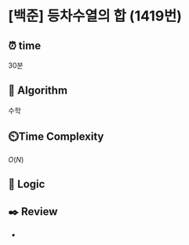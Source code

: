 # [백준]  등차수열의 합 (1419번)

## ⏰  **time**

30분

## :pushpin: **Algorithm**

수학

## ⏲️**Time Complexity**

$O(N)$

## :round_pushpin: **Logic**

## :black_nib: **Review**

- 
